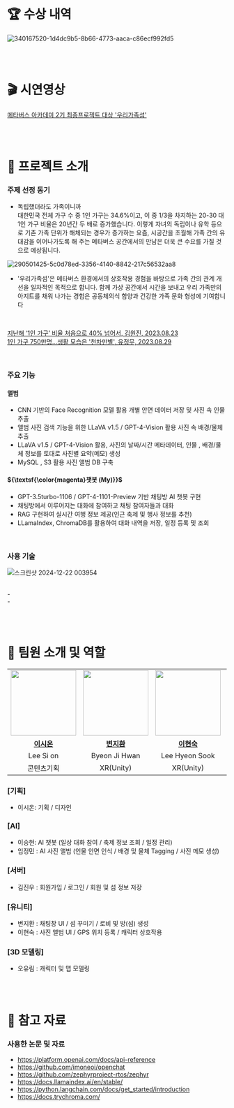 <!-- 어떤 연구분야에서 어떻게 성과를 냈는지, 내 역량의 범위는 어떻게 되는지에 집중하여 간략하게 작성하는 것이 중요합니다. -->
<!-- 회사는 여러분들이 회사에서 진행 중인 또는 진행할 프로젝트에 기여를 할 수 있는 역량을 가진 사람인가를 궁금해합니다. 
     때문에 여러분들의 연구나 프로젝트를 상위 레벨에서 쉽게 설명하고 어떤 역량을 키웠으며 내가 가진 역량으로 어떤 산업과 프로젝트에 적용할 수 있는지를 구체적으로 보여주는 것이 중요합니다. -->
<!-- AI기술에 대한 경험기술서 (직접 활용해 본 AI기술들에 대한 구축 경험과 시행착오가 담긴 기술서)
     예시)
          어떠한 목표를 달성하기 위하여, AI 기술 중 Voice Conversion을 활용 하기로 하였음
          이 과정에서 어떠한 모델을 선정 하였고 Raw데이터를 이러한 방식으로 준비하여 파인튜닝을 하였음. 
          그 과정에서 이러한 시행착오를 겪었음. 결과 모델들 중 이러한 기준으로 최종 모델을 선정 함. -->


# 🏆 수상 내역
![340167520-1d4dc9b5-8b66-4773-aaca-c86ecf992fd5](https://github.com/user-attachments/assets/166dd3d3-8166-45ea-8823-24334627f7c4)

<br><br>
# 🎬 시연영상
[메타버스 아카데미 2기 최종프로젝트 대상 '우리가족섬'](https://youtu.be/vKTtqw60PuQ?si=t9kbl-Yw7uvCULkX)

<br><br>
# 📢 프로젝트 소개
### 주제 선정 동기
- 독립했더라도 가족이니까<br>
대한민국 전체 가구 수 중 1인 가구는 34.6%이고, 이 중 1/3을 차지하는 20-30 대 1인 가구 비율은 20년간 두 배로 증가했습니다. 이렇게 자녀의 독립이나 유학 등으로 기존 가족 단위가 해체되는 경우가 증가하는 요즘, 시공간을 초월해 가족 간의 유대감을 이어나가도록 해 주는 메타버스 공간에서의 만남은 더욱 큰 수요를 가질 것으로 예상됩니다.<br>

![290501425-5c0d78ed-3356-4140-8842-217c56532aa8](https://github.com/user-attachments/assets/c7998673-2105-42a1-b025-3f3b2125a5ab)

- '우리가족섬'은 메타버스 환경에서의 상호작용 경험을 바탕으로  가족 간의 관계 개선을 일차적인 목적으로 합니다. 함께 가상 공간에서 시간을 보내고 우리 가족만의 아지트를 채워 나가는 경험은 공동체의식 함양과 건강한 가족 문화 형성에 기여합니다
<br>

[지난해 ‘1인 가구’ 비율 처음으로 40% 넘어서, 김원진, 2023.08.23](https://m.khan.co.kr/national/national-general/article/202208231228001#c2b)<br>
[1인 가구 750만명…생활 모습은 '천차만별', 유정무, 2023.08.29](https://www.banronbodo.com/news/articleView.html?idxno=21984)<br>

<br>

### 주요 기능
#### 앨범
- CNN 기반의 Face Recognition 모델 활용 개별 안면 데이터 저장 및 사진 속 인물 추출
- 앨범 사진 검색 기능을 위한 LLaVA v1.5 / GPT-4-Vision 활용 사진 속 배경/물체 추출
- LLaVA v1.5 / GPT-4-Vision 활용, 사진의 날짜/시간 메타데이터, 인물 , 배경/물체 정보를 토대로 사진별 요약(메모) 생성
- MySQL , S3 활용 사진 앨범 DB 구축

#### ${\textsf{\color{magenta}챗봇 (My)}}$
- GPT-3.5turbo-1106 / GPT-4-1101-Preview 기반 채팅방 AI 챗봇 구현
- 채팅방에서 이루어지는 대화에 참여하고 채팅 참여자들과 대화
- RAG 구현하여 실시간 여행 정보 제공(인근 축제 및 행사 정보를 추천)
- LLamaIndex, ChromaDB를 활용하여 대화 내역을 저장, 일정 등록 및 조회

<br>

### 사용 기술
![스크린샷 2024-12-22 003954](https://github.com/user-attachments/assets/e024f017-08de-4d36-8d7a-9cc4c45f9548)

<br>

<!--
# 🤖 데이터 및 모델
### 데이터 소개 (AI)
- 데이터 출처 및 수집 방법: []
- 데이터 특성: <!-- 데이터의 종류, 형식, 크기 등 -->
<!--
- 데이터 전처리:  <!-- 데이터를 모델 학습에 적합한 형태로 가공한 과정과 사용한 도구, 기술에 대한 설명 -->- 

<br>
<!--
### 모델 선정과 구현 (AI)
<!-- 최종적으로 선택한 모델과 최종 선택한 이유, 모델의 구조와 구현 방법 설명 -->- 

<br>
<!--
### 최종 모델 성능과 결과 해석 (AI)
<!-- 모델의 성능 지표와 결과 해석 -->

<br><br>
# 👥 팀원 소개 및 역할

<table>
  <tr>
    <td align="center"><a href="https://github.com/zionlee00"><img src="https://avatars.githubusercontent.com/zionlee00" width="150px;" alt="">
    <td align="center"><a href="https://github.com/jimandy00"><img src="https://avatars.githubusercontent.com/jimandy00" width="150px;" alt="">
    <td align="center"><a href="https://github.com/hyunsu98"><img src="https://avatars.githubusercontent.com/hyunsu98" width="150px;" alt="">
    <td align="center"><a href="https://github.com/Blessian"><img src="https://avatars.githubusercontent.com/Blessian" width="150px;" alt="">
    <td align="center"><a href="https://github.com/min731"><img src="https://avatars.githubusercontent.com/min731" width="150px;" alt="">
    <td align="center"><a href="https://github.com/jinvvoo"><img src="https://avatars.githubusercontent.com/jinvvoo" width="150px;" alt="">
    <td align="center"><a href="https://github.com/yurimo0714"><img src="https://avatars.githubusercontent.com/yurimo0714" width="150px;" alt="">
    </td>
  </tr>
  <tr>
    <td align="center"><a href="https://github.com/zionlee00"><b>이시온</b></td>
    <td align="center"><a href="https://github.com/jimandy00"><b>변지환</b></td>
    <td align="center"><a href="https://github.com/hyunsu98"><b>이현숙</b></td>
    <td align="center"><a href="https://github.com/Blessian"><b>이승현</b></td>
    <td align="center"><a href="https://github.com/min731"><b>임정민</b></td>
    <td align="center"><a href="https://github.com/jinvvoo"><b>김진우</b></td> 
    <td align="center"><a href="https://github.com/yurimo0714"><b>오유림</b></td>
  </tr>

  <tr>
    <td align="center">Lee Si on</td>
    <td align="center">Byeon Ji Hwan</td>
    <td align="center">Lee Hyeon Sook</td>
    <td align="center">Lee Seung Hyun</td>
    <td align="center">Lim Jung Min</td>
    <td align="center">Kim Jin Woo</td>
    <td align="center">Oh Yu rim</td>
  </tr>

  <tr>
    <td align="center">콘텐츠기획</td>
    <td align="center">XR(Unity)</td>
    <td align="center">XR(Unity)</td>
    <td align="center">AI</td>
    <td align="center">AI</td>
    <td align="center">Server</td>
    <td align="center">3D모델링</td>
  </tr>
  
</table>

### [기획]
- 이시온: 기획 / 디자인

### [AI]
- 이승현: AI 챗봇 (일상 대화 참여 / 축제 정보 조회 / 일정 관리)
- 임정민 : AI 사진 앨범 (인물 안면 인식 / 배경 및 물체 Tagging / 사진 메모 생성)

### [서버]
- 김진우 : 회원가입 / 로그인 / 회원 및 섬 정보 저장

### [유니티]
- 변지환 : 채팅창 UI / 섬 꾸미기 / 로비 및 방(섬) 생성
- 이현숙 : 사진 앨범 UI / GPS 위치 등록 / 캐릭터 상호작용
  
### [3D 모델링]
- 오유림 : 캐릭터 및 맵 모델링

<br><br>
# 🔗 참고 자료
### 사용한 논문 및 자료
<!-- 프로젝트 진행에 참고한 논문, 레퍼런스, 온라인 자료 등 명시 -->
- https://platform.openai.com/docs/api-reference
- https://github.com/imoneoi/openchat
- https://github.com/zephyrproject-rtos/zephyr
- https://docs.llamaindex.ai/en/stable/
- https://python.langchain.com/docs/get_started/introduction
- https://docs.trychroma.com/

